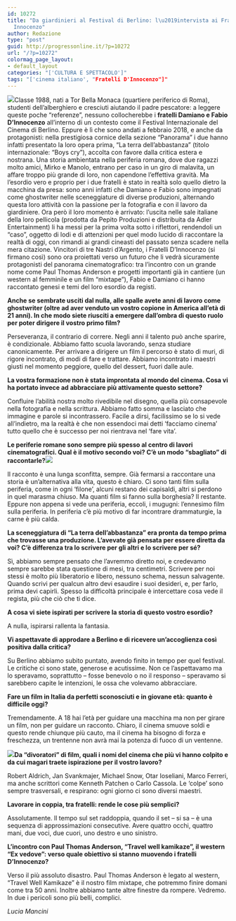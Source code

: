```yaml
---
id: 10272
title: "Da giardinieri al Festival di Berlino: l\u2019intervista ai Fratelli D\u2019\
  Innocenzo"
author: Redazione
type: "post"
guid: http://progressonline.it/?p=10272
url: "/?p=10272"
colormag_page_layout:
- default_layout
categories: "['CULTURA E SPETTACOLO']"
tags: "['cinema italiano', "Fratelli D'Innocenzo"]"
---
```


![](https://progressonline.it/wp-content/uploads/2018/12/REGISTI-kc2H-U43500415030771qZB-1224x916@Corriere-Web-Roma-593x443.jpg)Classe 1988, nati a Tor Bella Monaca (quartiere periferico di Roma), studenti dell’alberghiero e cresciuti aiutando il padre pescatore: a leggere queste poche “referenze”, nessuno collocherebbe i **fratelli Damiano e Fabio D’Innocenzo** all’interno di un contesto come il Festival Internazionale del Cinema di Berlino. Eppure è lì che sono andati a febbraio 2018, e anche da protagonisti: nella prestigiosa cornice della sezione “Panorama” i due hanno infatti presentato la loro opera prima, “La terra dell’abbastanza” (titolo internazionale: “Boys cry”), accolta con favore dalla critica estera e nostrana. Una storia ambientata nella periferia romana, dove due ragazzi molto amici, Mirko e Manolo, entrano per caso in un giro di malavita, un affare troppo più grande di loro, non capendone l’effettiva gravità. Ma l’esordio vero e proprio per i due fratelli è stato in realtà solo quello dietro la macchina da presa: sono anni infatti che Damiano e Fabio sono impegnati come ghostwriter nelle sceneggiature di diverse produzioni, alternando questa loro attività con la passione per la fotografia e con il lavoro da giardiniere. Ora però il loro momento è arrivato: l’uscita nelle sale italiane della loro pellicola (prodotta da Pepito Produzioni e distribuita da Adler Entertainment) li ha messi per la prima volta sotto i riflettori, rendendoli un “caso”, oggetto di lodi e di attenzioni per quel modo lucido di raccontare la realtà di oggi, con rimandi ai grandi cineasti del passato senza scadere nella mera citazione. Vincitori di tre Nastri d’Argento, i Fratelli D’Innocenzo (si firmano così) sono ora proiettati verso un futuro che li vedrà sicuramente protagonisti del panorama cinematografico: tra l’incontro con un grande nome come Paul Thomas Anderson e progetti importanti già in cantiere (un western al femminile e un film “mixtape”), Fabio e Damiano ci hanno raccontato genesi e temi del loro esordio da registi.

**Anche se sembrate usciti dal nulla, alle spalle avete anni di lavoro come ghostwriter (oltre ad aver venduto un vostro copione in America all’età di 21 anni). In che modo siete riusciti a emergere dall’ombra di questo ruolo per poter dirigere il vostro primo film?**

Perseveranza, il contrario di correre. Negli anni il talento può anche sparire, è condizionale. Abbiamo fatto scuola lavorando, senza studiare canonicamente. Per arrivare a dirigere un film il percorso è stato di muri, di rigore incontrato, di modi di fare e trattare. Abbiamo incontrato i maestri giusti nel momento peggiore, quello del dessert, fuori dalle aule.

**La vostra formazione non è stata improntata al mondo del cinema. Cosa vi ha portato invece ad abbracciare più attivamente questo settore?**

Confluire l’abilità nostra molto rivedibile nel disegno, quella più consapevole nella fotografia e nella scrittura. Abbiamo fatto somma e lasciato che immagine e parole si incontrassero. Facile a dirsi, facilissimo se lo si vede all’indietro, ma la realtà è che non essendoci mai detti ‘facciamo cinema’ tutto quello che è successo per noi rientrava nel ‘fare vita’.

**Le periferie romane sono sempre più spesso al centro di lavori cinematografici. Qual è il motivo secondo voi? C’è un modo “sbagliato” di raccontarle?![](https://progressonline.it/wp-content/uploads/2018/12/La-terra-dellabbondanza-unaltra-immagine-dei-fratelli-dInnocenzo.jpg)**

Il racconto è una lunga sconfitta, sempre. Già fermarsi a raccontare una storia è un’alternativa alla vita, questo è chiaro. Ci sono tanti film sulla periferia, come in ogni ‘filone’, alcuni restano dei capisaldi, altri si perdono in quel marasma chiuso. Ma quanti film si fanno sulla borghesia? Il restante. Eppure non appena si vede una periferia, eccoli, i mugugni: l’ennesimo film sulla periferia. In periferia c’è più motivo di far incontrare drammaturgie, la carne è più calda.

**La sceneggiatura di “La terra dell’abbastanza” era pronta da tempo prima che trovasse una produzione. L’avevate già pensata per essere diretta da voi? C’è differenza tra lo scrivere per gli altri e lo scrivere per sé?**

Sì, abbiamo sempre pensato che l’avremmo diretto noi, e credevamo sempre sarebbe stata questione di mesi, tra centimetri. Scrivere per noi stessi è molto più liberatorio e libero, nessuno schema, nessun salvagente. Quando scrivi per qualcun altro devi esaudire i suoi desideri, e, per farlo, prima devi capirli. Spesso la difficoltà principale è intercettare cosa vede il regista, più che ciò che ti dice.

**A cosa vi siete ispirati per scrivere la storia di questo vostro esordio?**

A nulla, ispirarsi rallenta la fantasia.

**Vi aspettavate di approdare a Berlino e di ricevere un’accoglienza così positiva dalla critica?**

Su Berlino abbiamo subito puntato, avendo finito in tempo per quel festival. Le critiche ci sono state, generose e acutissime. Non ce l’aspettavamo ma lo speravamo, soprattutto – fosse benevolo o no il responso – speravamo si sarebbero capite le intenzioni, le ossa che volevamo abbracciare.

**Fare un film in Italia da perfetti sconosciuti e in giovane età: quanto è difficile oggi?**

Tremendamente. A 18 hai l’età per guidare una macchina ma non per girare un film, non per guidare un racconto. Chiaro, il cinema smuove soldi e questo rende chiunque più cauto, ma il cinema ha bisogno di forza e freschezza, un trentenne non avrà mai la potenza di fuoco di un ventenne.

**![](https://progressonline.it/wp-content/uploads/2018/12/81183_ppl-300x168.jpg)Da “divoratori” di film, quali i nomi del cinema che più vi hanno colpito e da cui magari traete ispirazione per il vostro lavoro?**

Robert Aldrich, Jan Svankmajer, Michael Snow, Otar Ioseliani, Marco Ferreri, ma anche scrittori come Kenneth Patchen o Carlo Cassola. Le ‘colpe’ sono sempre trasversali, e respirano: ogni giorno ci sono diversi maestri.

**Lavorare in coppia, tra fratelli: rende le cose più semplici?**

Assolutamente. Il tempo sul set raddoppia, quando il set – si sa – è una sequenza di approssimazioni consecutive. Avere quattro occhi, quattro mani, due voci, due cuori, uno destro e uno sinistro.

**L’incontro con Paul Thomas Anderson, “Travel well kamikaze”, il western “Ex vedove”: verso quale obiettivo si stanno muovendo i fratelli D’Innocenzo?**

Verso il più assoluto disastro. Paul Thomas Anderson è legato al western, “Travel Well Kamikaze” è il nostro film mixtape, che potremmo finire domani come tra 50 anni. Inoltre abbiamo tante altre finestre da rompere. Vedremo. In due i pericoli sono più belli, complici.

*Lucia Mancini*